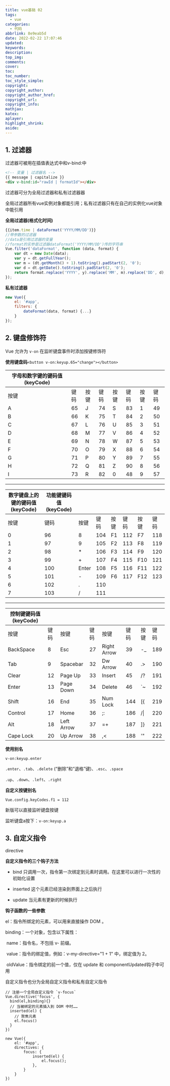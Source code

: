 ```yaml
---
title: vue基础 02
tags:
  - vue
categories:
  - 代码
abbrlink: 8e9eab5d
date: 2022-02-22 17:07:46
updated:
keywords:
description:
top_img:
comments:
cover:
toc:
toc_number:
toc_style_simple:
copyright:
copyright_author:
copyright_author_href:
copyright_url:
copyright_info:
mathjax:
katex:
aplayer:
highlight_shrink:
aside:
---
```

## 1. 过滤器

过滤器可被用在插值表达式中和v-bind:中

```html
<!-- 变量 | 过滤器名 -->
{{ message | capitalize }}
<div v-bind:id="rawId | formatId"></div>
```

过滤器可分为全局过滤器和私有过滤器器

全局过滤器所有vue实例对象都能引用；私有过滤器只有在自己的实例化vue对象中能引用

**全局过滤器(格式化时间)**  

```js
{{item.time | dataFormat('YYYY/MM/DD')}}
//带参数的过滤器
//data是引用过滤器的变量
//format的实参是过滤器dataFormat('YYYY/MM/DD')传的字符串
Vue.filter('dataFormat', function (data, format) {
    var dt = new Date(data);
    var y = dt.getFullYear();
    var m = (dt.getMonth() + 1).toString().padStart(2, '0');
    var d = dt.getDate().toString().padStart(2, '0');
    return format.replace('YYYY', y).replace('MM', m).replace('DD', d);
});
```

**私有过滤器**  

```js
new Vue({
    el: '#app',
    filters: {
        dateFormat(data, format) {...}
    }
});
```

## 2. 键盘修饰符

Vue 允许为 `v-on` 在监听键盘事件时添加按键修饰符

**使用键盘码**`<button v-on:keyup.65="change"></button>`  

| **字母和数字键的键码值(keyCode)** |      |      |      |      |      |      |      |
| --------------------------------- | ---- | ---- | ---- | ---- | ---- | ---- | ---- |
| 按键                              | 键码 | 按键 | 键码 | 按键 | 键码 | 按键 | 键码 |
| A                                 | 65   | J    | 74   | S    | 83   | 1    | 49   |
| B                                 | 66   | K    | 75   | T    | 84   | 2    | 50   |
| C                                 | 67   | L    | 76   | U    | 85   | 3    | 51   |
| D                                 | 68   | M    | 77   | V    | 86   | 4    | 52   |
| E                                 | 69   | N    | 78   | W    | 87   | 5    | 53   |
| F                                 | 70   | O    | 79   | X    | 88   | 6    | 54   |
| G                                 | 71   | P    | 80   | Y    | 89   | 7    | 55   |
| H                                 | 72   | Q    | 81   | Z    | 90   | 8    | 56   |
| I                                 | 73   | R    | 82   | 0    | 48   | 9    | 57   |

------

| **数字键盘上的键的键码值(keyCode)** | **功能键键码值(keyCode)** |       |      |      |      |      |      |
| ----------------------------------- | ------------------------- | ----- | ---- | ---- | ---- | ---- | ---- |
| 按键                                | 键码                      | 按键  | 键码 | 按键 | 键码 | 按键 | 键码 |
| 0                                   | 96                        | 8     | 104  | F1   | 112  | F7   | 118  |
| 1                                   | 97                        | 9     | 105  | F2   | 113  | F8   | 119  |
| 2                                   | 98                        | *     | 106  | F3   | 114  | F9   | 120  |
| 3                                   | 99                        | +     | 107  | F4   | 115  | F10  | 121  |
| 4                                   | 100                       | Enter | 108  | F5   | 116  | F11  | 122  |
| 5                                   | 101                       | -     | 109  | F6   | 117  | F12  | 123  |
| 6                                   | 102                       | .     | 110  |      |      |      |      |
| 7                                   | 103                       | /     | 111  |      |      |      |      |

------

| **控制键键码值(keyCode)** |      |            |      |             |      |      |      |
| ------------------------- | ---- | ---------- | ---- | ----------- | ---- | ---- | ---- |
| 按键                      | 键码 | 按键       | 键码 | 按键        | 键码 | 按键 | 键码 |
| BackSpace                 | 8    | Esc        | 27   | Right Arrow | 39   | -_   | 189  |
| Tab                       | 9    | Spacebar   | 32   | Dw Arrow    | 40   | .>   | 190  |
| Clear                     | 12   | Page Up    | 33   | Insert      | 45   | /?   | 191  |
| Enter                     | 13   | Page Down  | 34   | Delete      | 46   | `~   | 192  |
| Shift                     | 16   | End        | 35   | Num Lock    | 144  | [{   | 219  |
| Control                   | 17   | Home       | 36   | ;:          | 186  | /\|  | 220  |
| Alt                       | 18   | Left Arrow | 37   | =+          | 187  | ]}   | 221  |
| Cape Lock                 | 20   | Up Arrow   | 38   | ,<          | 188  | '"   | 222  |

**使用别名**  

`v-on:keyup.enter`

`.enter`、`.tab`、`.delete` (“删除”和“退格”键)、`.esc`、`.space`

`.up`、`.down`、`.left`、`.right`

**自定义按键别名**  

`Vue.config.keyCodes.f1 = 112`

新版可以直接监听键盘按键

监听键盘a按下：`v-on:keyup.a`

## 3. 自定义指令

directive

**自定义指令的三个钩子方法**

- bind 只调用一次，指令第一次绑定到元素时调用。在这里可以进行一次性的初始化设置

- inserted 这个元素已经渲染到界面上之后执行

- update 当元素有更新的时候执行

**钩子函数的一些参数**

el：指令所绑定的元素，可以用来直接操作 DOM 。

binding：一个对象，包含以下属性：

​	name：指令名，不包括 v- 前缀。

​	value：指令的绑定值，例如：v-my-directive="1 + 1" 中，绑定值为 2。

​	oldValue：指令绑定的前一个值，仅在 update 和 componentUpdated钩子中可用

自定义指令也分为全局自定义指令和私有自定义指令

```vue
// 注册一个全局自定义指令 `v-focus`
Vue.directive('focus', {
  bind(el,binding){}
  // 当被绑定的元素插入到 DOM 中时……
  inserted(el) {
    // 聚焦元素
    el.focus()
  }
})
```

```
new Vue({
    el: '#app',
    directives: {
        focus: {
            inserted(el) {
                el.focus();
            },
        }
    }
})
```

